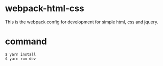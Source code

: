# webpack-html-css

This is the webpack config for development for simple html, css and jquery.

# command
```
$ yarn install
$ yarn run dev
```
